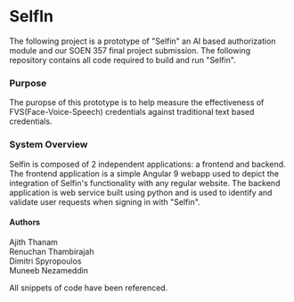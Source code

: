 # SelfIn
The following project is a prototype of "Selfin" an AI based authorization module and our SOEN 357 final project submission. The following repository contains all code required to build and run "Selfin".

### Purpose 
The puropse of this prototype is to help measure the effectiveness of FVS(Face-Voice-Speech) credentials against traditional text based credentials. 
  
### System Overview

Selfin is composed of 2 independent applications: a frontend and backend. The frontend application is a simple Angular 9 webapp used to depict the integration of Selfin's functionality with any regular website. The backend application is web service built using python and is used to identify and validate user requests when signing in with "Selfin".

#### Authors
Ajith Thanam <br />
Renuchan Thambirajah <br />
Dimitri Spyropoulos <br />
Muneeb Nezameddin <br />

All snippets of code have been referenced. 

